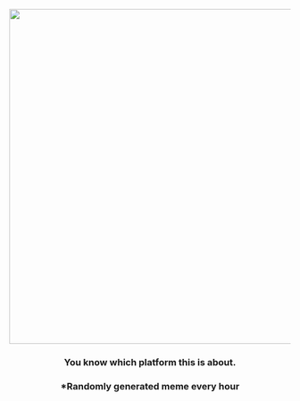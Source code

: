 <p align="center">
        <img src="https://i.redd.it/kltefm9p2kx91.png" width="600" height="600">
        </p>
        <h3 align="center">You know which platform this is about.</h3>
        <h3 align="center">*Randomly generated meme every hour</h3>
    